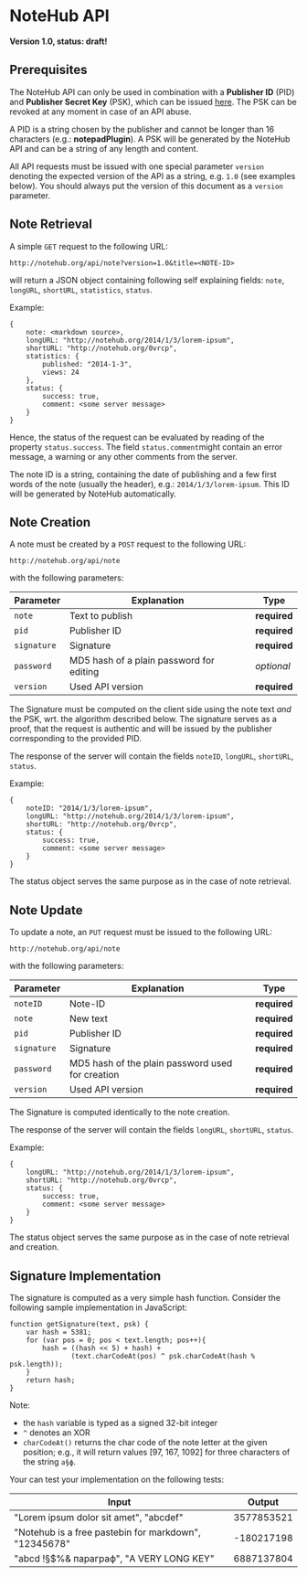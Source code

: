 # NoteHub API

**Version 1.0, status: draft!**

## Prerequisites

The NoteHub API can only be used in combination with a __Publisher ID__ (PID) and __Publisher Secret Key__ (PSK), which can be issued [here](http://notehub.org/api/register). The PSK can be revoked at any moment in case of an API abuse.

A PID is a string chosen by the publisher and cannot be longer than 16 characters (e.g.: __notepadPlugin__). A PSK will be generated by the NoteHub API and can be a string of any length and content.

All API requests must be issued with one special parameter `version` denoting the expected version of the API as  a string, e.g. `1.0` (see examples below). You should always put the version of this document as a `version` parameter.

## Note Retrieval

A simple `GET` request to the following URL:

    http://notehub.org/api/note?version=1.0&title=<NOTE-ID>

will return a JSON object containing following self explaining fields: `note`, `longURL`, `shortURL`, `statistics`, `status`.

Example:

    {
        note: <markdown source>,
        longURL: "http://notehub.org/2014/1/3/lorem-ipsum",
        shortURL: "http://notehub.org/0vrcp",
        statistics: {
            published: "2014-1-3",
            views: 24
        },
        status: {
            success: true,
            comment: <some server message>
        }
    }

Hence, the status of the request can be evaluated by reading of the property `status.success`. The field `status.comment`might contain an error message, a warning or any other comments from the server.

The note ID is a string, containing the date of publishing and a few first words of the note (usually the header), e.g.: `2014/1/3/lorem-ipsum`. This ID will be generated by NoteHub automatically. 

## Note Creation

A note must be created by a `POST` request to the following URL:

    http://notehub.org/api/note

with the following parameters:

Parameter    | Explanation                              | Type
---          | ---                                      | ---
`note`       | Text to publish                          | **required**
`pid`        | Publisher ID                             | **required**
`signature`  | Signature                                | **required**
`password`   | MD5 hash of a plain password for editing | *optional*
`version`    | Used API version                         | **required**

The Signature must be computed on the client side using the note text _and_ the PSK, wrt. the algorithm described below. The signature serves as a proof, that the request is authentic and will be issued by the publisher corresponding to the provided PID.

The response of the server will contain the fields `noteID`, `longURL`, `shortURL`, `status`.

Example:

    {
        noteID: "2014/1/3/lorem-ipsum",
        longURL: "http://notehub.org/2014/1/3/lorem-ipsum",
        shortURL: "http://notehub.org/0vrcp",
        status: {
            success: true,
            comment: <some server message>
        }
    }

The status object serves the same purpose as in the case of note retrieval.

## Note Update

To update a note, an `PUT` request must be issued to the following URL:

    http://notehub.org/api/note

with the following parameters:

Parameter    | Explanation                                       | Type
---          | ---                                               | ---
`noteID`     | Note-ID                                           | **required**
`note`       | New text                                          | **required**
`pid`        | Publisher ID                                      | **required**
`signature`  | Signature                                         | **required**
`password`   | MD5 hash of the plain password used for creation  | **required**
`version`    | Used API version                                  | **required**

The Signature is computed identically to the note creation.

The response of the server will contain the fields `longURL`, `shortURL`, `status`.

Example:

    {
        longURL: "http://notehub.org/2014/1/3/lorem-ipsum",
        shortURL: "http://notehub.org/0vrcp",
        status: {
            success: true,
            comment: <some server message>
        }
    }

The status object serves the same purpose as in the case of note retrieval and creation.

## Signature Implementation

The signature is computed as a very simple hash function. Consider the following sample implementation in JavaScript:

    function getSignature(text, psk) {
        var hash = 5381;
        for (var pos = 0; pos < text.length; pos++){
            hash = ((hash << 5) + hash) + 
                   (text.charCodeAt(pos) ^ psk.charCodeAt(hash % psk.length));
        }
        return hash;
    }

Note:
 - the `hash` variable is typed as a signed 32-bit integer
 - `^` denotes an XOR
 - `charCodeAt()` returns the char code of the note letter at the given position; e.g., it will return values [97, 167, 1092] for three characters of the string `a§ф`.

Your can test your implementation on the following tests:

Input                                                   | Output
---                                                     | ---
"Lorem ipsum dolor sit amet", "abcdef"                  | 3577853521
"Notehub is a free pastebin for markdown", "12345678"   | -180217198
"abcd !§$%& параграф", "A VERY LONG KEY"                | 6887137804
